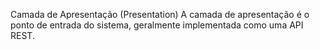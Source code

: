 Camada de Apresentação (Presentation)
A camada de apresentação é o ponto de entrada do sistema, geralmente implementada como uma API REST.